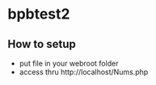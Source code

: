 # bpbtest2

## How to setup

- put file in your webroot folder
- access thru http://localhost/Nums.php
